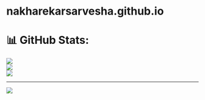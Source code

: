 # nakharekarsarvesha.github.io
# 📊 GitHub Stats:
![](https://github-readme-stats.vercel.app/api?username=nakharekarsarvesha-lab&theme=dark&hide_border=false&include_all_commits=false&count_private=false)<br/>
![](https://nirzak-streak-stats.vercel.app/?user=nakharekarsarvesha-lab&theme=dark&hide_border=false)<br/>
![](https://github-readme-stats.vercel.app/api/top-langs/?username=nakharekarsarvesha-lab&theme=dark&hide_border=false&include_all_commits=false&count_private=false&layout=compact)

---
[![](https://visitcount.itsvg.in/api?id=nakharekarsarvesha-lab&icon=0&color=0)](https://visitcount.itsvg.in)

<!-- Proudly created with GPRM ( https://gprm.itsvg.in ) -->
